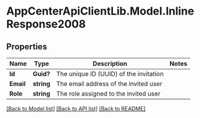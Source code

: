 # AppCenterApiClientLib.Model.InlineResponse2008
## Properties

Name | Type | Description | Notes
------------ | ------------- | ------------- | -------------
**Id** | **Guid?** | The unique ID (UUID) of the invitation | 
**Email** | **string** | The email address of the invited user | 
**Role** | **string** | The role assigned to the invited user | 

[[Back to Model list]](../README.md#documentation-for-models) [[Back to API list]](../README.md#documentation-for-api-endpoints) [[Back to README]](../README.md)

